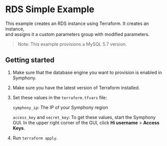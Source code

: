 # RDS Simple Example
This example creates an RDS instance using Terraform. It creates an instance,  
and assigns it a custom parameters group with modified parameters.

> Note: This example provisions a MySQL 5.7 version.

## Getting started
1. Make sure that the database engine you want to provision is enabled in Symphony.

2. Make sure you have the latest version of Terraform installed.

3. Set these values in the `terraform.tfvars` file:
   
   `symphony_ip`: The IP of your Symphony region
   
   `access_key` and `secret_key`: To get these values, start the Symphony GUI. In the upper right corner of the GUI, click **Hi username** > **Access Keys**.
   
4. Run `terraform apply`.
